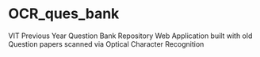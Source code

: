 # OCR_ques_bank
VIT Previous Year Question Bank Repository Web Application built with old Question papers scanned via Optical Character Recognition 
